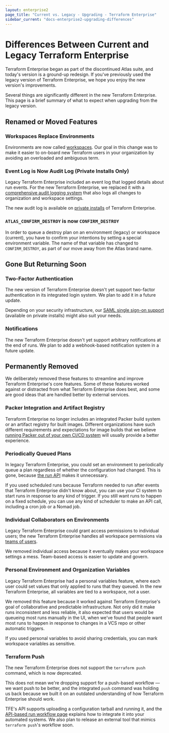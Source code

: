 ```yaml
---
layout: enterprise2
page_title: "Current vs. Legacy - Upgrading - Terraform Enterprise"
sidebar_current: "docs-enterprise2-upgrading-differences"
---
```


# Differences Between Current and Legacy Terraform Enterprise

Terraform Enterprise began as part of the discontinued Atlas suite, and today's version is a ground-up redesign. If you've previously used the legacy version of Terraform Enterprise, we hope you enjoy the new version's improvements.

Several things are significantly different in the new Terraform Enterprise. This page is a brief summary of what to expect when upgrading from the legacy version.

## Renamed or Moved Features

### Workspaces Replace Environments

Environments are now called [workspaces](../workspaces/index.html). Our goal in this change was to make it easier to on-board new Terraform users in your organization by avoiding an overloaded and ambiguous term.

### Event Log is Now Audit Log (Private Installs Only)

[audit]: ../private/logging.html#audit-logs

Legacy Terraform Enterprise included an event log that logged details about run events. For the new Terraform Enterprise, we replaced it with a [comprehensive audit logging system][audit] that also logs all changes to organization and workspace settings.

The new audit log is available on [private installs](../private/index.html) of Terraform Enterprise.

### `ATLAS_CONFIRM_DESTROY` is now `CONFIRM_DESTROY`

In order to queue a destroy plan on an environment (legacy) or workspace (current), you have to confirm your intentions by setting a special environment variable. The name of that variable has changed to `CONFIRM_DESTROY`, as part of our move away from the Atlas brand name.

## Gone But Returning Soon

### Two-Factor Authentication

The new version of Terraform Enterprise doesn't yet support two-factor authentication in its integrated login system. We plan to add it in a future update.

Depending on your security infrastructure, our [SAML single sign-on support](../saml/index.html) (available on private installs) might also suit your needs.

### Notifications

The new Terraform Enterprise doesn't yet support arbitrary notifications at the end of runs. We plan to add a webhook-based notification system in a future update.

## Permanently Removed

We deliberately removed these features to streamline and improve Terraform Enterprise's core features. Some of these features worked against or distracted from what Terraform Enterprise does best, and some are good ideas that are handled better by external services.

### Packer Integration and Artifact Registry

Terraform Enterprise no longer includes an integrated Packer build system or an artifact registry for built images. Different organizations have such different requirements and expectations for image builds that we believe [running Packer out of your own CI/CD system](https://www.packer.io/guides/packer-on-cicd/index.html) will usually provide a better experience.

### Periodically Queued Plans

In legacy Terraform Enterprise, you could set an environment to periodically queue a plan regardless of whether the configuration had changed. This is gone, because [the run API](../api/run.html) makes it unnecessary.

If you used scheduled runs because Terraform needed to run after events that Terraform Enterprise didn't know about, you can use your CI system to start runs in response to any kind of trigger. If you still want runs to happen on a fixed schedule, you can use any kind of scheduler to make an API call, including a cron job or a Nomad job.

### Individual Collaborators on Environments

Legacy Terraform Enterprise could grant access permissions to individual users; the new Terraform Enterprise handles all workspace permissions via [teams of users](../users-teams-organizations/teams.html).

We removed individual access because it eventually makes your workspace settings a mess. Team-based access is easier to update and govern.

### Personal Environment and Organization Variables

Legacy Terraform Enterprise had a personal variables feature, where each user could set values that only applied to runs that they queued. In the new Terraform Enterprise, all variables are tied to a workspace, not a user.

We removed this feature because it worked against Terraform Enterprise's goal of collaborative and predictable infrastructure. Not only did it make runs inconsistent and less reliable, it also expected that users would be queueing most runs manually in the UI, when we've found that people want most runs to happen in response to changes in a VCS repo or other automatic triggers.

If you used personal variables to avoid sharing credentials, you can mark workspace variables as sensitive.

### Terraform Push

The new Terraform Enterprise does not support the `terraform push` command, which is now deprecated.

This does not mean we're dropping support for a push-based workflow — we want push to be better, and the integrated `push` command was holding us back because we built it on an outdated understanding of how Terraform Enterprise should work.

TFE's API supports uploading a configuration tarball and running it, and the [API-based run workflow page](../workspaces/run-api.html) explains how to integrate it into your automated systems. We also plan to release an external tool that mimics `terraform push`'s workflow soon.

